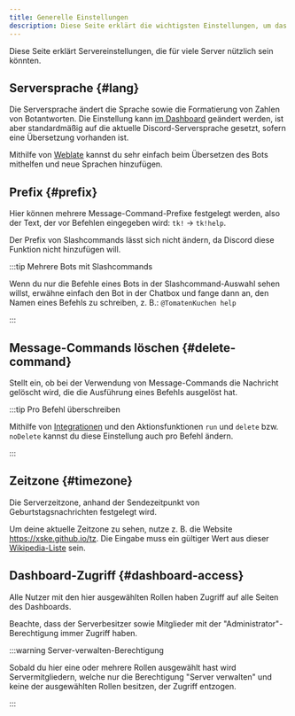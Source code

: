 ```yaml
---
title: Generelle Einstellungen
description: Diese Seite erklärt die wichtigsten Einstellungen, um das Verhalten des Discord-Bots anzupassen.
---
```


Diese Seite erklärt Servereinstellungen, die für viele Server nützlich sein könnten.

## Serversprache {#lang}

Die Serversprache ändert die Sprache sowie die Formatierung von Zahlen von Botantworten.
Die Einstellung kann [im Dashboard](https://tomatenkuchen.com/dashboard/settings#lang) geändert werden, ist aber standardmäßig auf die aktuelle Discord-Serversprache gesetzt, sofern eine Übersetzung vorhanden ist.

Mithilfe von [Weblate](/weblate) kannst du sehr einfach beim Übersetzen des Bots mithelfen und neue Sprachen hinzufügen.

## Prefix {#prefix}

Hier können mehrere Message-Command-Prefixe festgelegt werden, also der Text, der vor Befehlen eingegeben wird: `tk!` -> `tk!help`.

Der Prefix von Slashcommands lässt sich nicht ändern, da Discord diese Funktion nicht hinzufügen will.

:::tip Mehrere Bots mit Slashcommands

Wenn du nur die Befehle eines Bots in der Slashcommand-Auswahl sehen willst, erwähne einfach den Bot in der Chatbox und fange dann an, den Namen eines Befehls zu schreiben, z. B.: `@TomatenKuchen help`

:::

## Message-Commands löschen {#delete-command}

Stellt ein, ob bei der Verwendung von Message-Commands die Nachricht gelöscht wird, die die Ausführung eines Befehls ausgelöst hat.

:::tip Pro Befehl überschreiben

Mithilfe von [Integrationen](/integrations) und den Aktionsfunktionen `run` und `delete` bzw. `noDelete` kannst du diese Einstellung auch pro Befehl ändern.

:::

## Zeitzone {#timezone}

Die Serverzeitzone, anhand der Sendezeitpunkt von Geburtstagsnachrichten festgelegt wird.

Um deine aktuelle Zeitzone zu sehen, nutze z. B. die Website https://xske.github.io/tz.
Die Eingabe muss ein gültiger Wert aus dieser [Wikipedia-Liste](https://en.wikipedia.org/wiki/List_of_tz_database_time_zones) sein.

## Dashboard-Zugriff {#dashboard-access}

Alle Nutzer mit den hier ausgewählten Rollen haben Zugriff auf alle Seiten des Dashboards.

Beachte, dass der Serverbesitzer sowie Mitglieder mit der "Administrator"-Berechtigung immer Zugriff haben.

:::warning Server-verwalten-Berechtigung

Sobald du hier eine oder mehrere Rollen ausgewählt hast wird Servermitgliedern, welche nur die Berechtigung "Server verwalten" und keine der ausgewählten Rollen besitzen, der Zugriff entzogen.

:::
